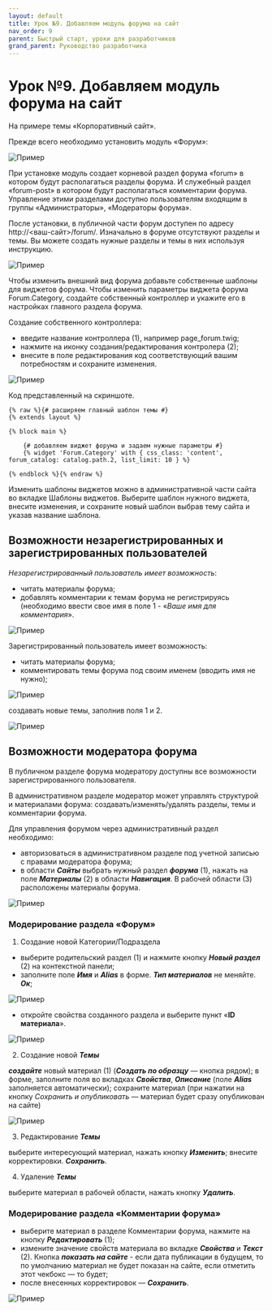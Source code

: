 ```yaml
---
layout: default
title: Урок №9. Добавляем модуль форума на сайт
nav_order: 9
parent: Быстрый старт, уроки для разработчиков
grand_parent: Руководство разработчика
---
```


# Урок №9. Добавляем модуль форума на сайт

На примере темы «Корпоративный сайт».

Прежде всего необходимо установить модуль «Форум»:

![Пример]({{site.baseurl}}/images/2017-05-06-17-04-15.png)

При установке модуль создает корневой раздел форума «forum» в котором будут располагаться разделы форума. И служебный раздел «forum-post» в котором будут располагаться комментарии форума. Управление этими разделами доступно пользователям входящим в группы «Администраторы», «Модераторы форума».

После установки, в публичной части форум доступен по адресу http://<ваш-сайт>/forum/. Изначально в форуме отсутствуют разделы и темы. Вы можете создать нужные разделы и темы в них используя инструкцию.

![Пример]({{site.baseurl}}/images/2017-05-06-225727.png)

Чтобы изменить внешний вид форума добавьте собственные шаблоны для виджетов форума. Чтобы изменить параметры виджета форума Forum.Category, создайте собственный контроллер и укажите его в настройках главного раздела форума.

Создание собственного контроллера:

* введите название контроллера (1), например page_forum.twig;
* нажмите на иконку создания/редактирования контролера (2);
* внесите в поле редактирования код соответствующий вашим потребностям и сохраните изменения.

![Пример]({{site.baseurl}}/images/2017-05-06-234334.png)

Код представленный на скриншоте.

```
{% raw %}{# расширяем главный шаблон темы #}
{% extends layout %}

{% block main %}

    {# добавляем виджет форума и задаем нужные параметры #}
    {% widget 'Forum.Category' with { css_class: 'content', forum_catalog: catalog.path.2, list_limit: 10 } %}

{% endblock %}{% endraw %}
```

Изменить шаблоны виджетов можно в административной части сайта во вкладке Шаблоны виджетов. Выберите шаблон нужного виджета, внесите изменения, и сохраните новый шаблон выбрав тему сайта и указав название шаблона.

## Возможности незарегистрированных и зарегистрированных пользователей

*Незарегистрированный пользователь имеет возможность*:

* читать материалы форума;
* добавлять комментарии к темам форума не регистрируясь (необходимо ввести свое имя в поле 1 - «*Ваше имя для комментария*».

![Пример]({{site.baseurl}}/images/2017-05-06-193326.png)

Зарегистрированный пользователь имеет возможность:

* читать материалы форума;
* комментировать темы форума под своим именем (вводить имя не нужно);

![Пример]({{site.baseurl}}/images/2017-05-06-191355.png)

создавать новые темы, заполнив поля 1 и 2.

![Пример]({{site.baseurl}}/images/2017-05-06-19-02-04-.png)

## Возможности модератора форума

В публичном разделе форума модератору доступны все возможности зарегистрированного пользователя.

В административном разделе модератор может управлять структурой и материалами форума: создавать/изменять/удалять разделы, темы и комментарии форума.

Для управления форумом через административный раздел необходимо:

* авторизоваться в административном разделе под учетной записью с правами модератора форума;
* в области ***Сайты*** выбрать нужный раздел ***форума*** (1), нажать на поле ***Материалы*** (2) в области ***Навигация***.
В рабочей области (3) расположены материалы форума.

![Пример]({{site.baseurl}}/images/2017-05-06-193821.png)
 
### Модерирование раздела «Форум»

1. Создание новой Категории/Подраздела

* выберите родительский раздел (1) и нажмите кнопку ***Новый раздел*** (2) на контекстной панели;
* заполните поле ***Имя*** и ***Alias*** в форме. ***Тип материалов*** не меняйте. ***Ок***;

![Пример]({{site.baseurl}}/images/2017-05-06-194333.png)

* откройте свойства созданного раздела и выберите пункт «**ID материала**».

![Пример]({{site.baseurl}}/images/2017-05-06-195318.png)

2. Создание новой ***Темы***

***создайте*** новый материал (1) (***Создать по образцу*** — кнопка рядом);
в форме, заполните поля во вкладках ***Свойства***, ***Описание*** (поле ***Alias*** заполняется автоматически);
сохраните материал (при нажатии на кнопку *Сохранить и опубликовать* — материал будет сразу опубликован на сайте)

![Пример]({{site.baseurl}}/images/2017-05-06-194733.png)

3. Редактирование ***Темы***

выберите интересующий материал, нажать кнопку ***Изменить***;
внесите корректировки. ***Сохранить***.

4. Удаление ***Темы***

выберите материал в рабочей области, нажать кнопку ***Удалить***.

### Модерирование раздела «Комментарии форума»

* выберите материал в разделе Комментарии форума, нажмите на кнопку ***Редактировать*** (1);
* измените значение свойств материала во вкладке ***Свойства*** и ***Текст*** (2). Кнопка ***показать на сайте*** - если дата публикации в будущем, то по умолчанию материал не будет показан на сайте, если отметить этот чекбокс — то будет;
* после внесенных корректировок — ***Сохранить***.

![Пример]({{site.baseurl}}/images/2017-05-06-195113.png)